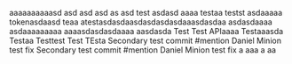 aaaaaaaaaasd
asd
asd
asd
as
asd
test
asdasd
aaaa
testaa
testst
asdaaaaa
tokenasdaasd
teaa
atestasdasdaasdasdasdasdaaasdasdaa
asdasdaaaa
asdaaaaaaaaa
aaaasdasdasdaaaa
aasdasda
Test Test APIaaaa
Testaaasda
Testaa
Testtest
Test
TEsta
Secondary test commit #mention Daniel Minion test fix
Secondary test commit #mention Daniel Minion test fix
a
aaa
a
aa
